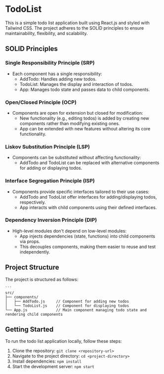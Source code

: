 # TodoList
This is a simple todo list application built using React.js and styled with Tailwind CSS. The project adheres to the SOLID principles to ensure maintainability, flexibility, and scalability.

## SOLID Principles
### Single Responsibility Principle (SRP)
- Each component has a single responsibility:
  - AddTodo: Handles adding new todos.
  - TodoList: Manages the display and interaction of todos.
  - App: Manages todo state and passes data to child components.
### Open/Closed Principle (OCP)
- Components are open for extension but closed for modification:
  - New functionality (e.g., editing todos) is added by creating new components rather than modifying existing ones.
  - App can be extended with new features without altering its core functionality.
### Liskov Substitution Principle (LSP)
- Components can be substituted without affecting functionality:
  - AddTodo and TodoList can be replaced with alternative components for adding or displaying todos.
### Interface Segregation Principle (ISP)
- Components provide specific interfaces tailored to their use cases:
  - AddTodo and TodoList offer interfaces for adding/displaying todos, respectively.
  - App interacts with child components using their defined interfaces.
### Dependency Inversion Principle (DIP)
- High-level modules don't depend on low-level modules:
  - App injects dependencies (state, functions) into child components via props.
  - This decouples components, making them easier to reuse and test independently.

## Project Structure
The project is structured as follows:

    ```
    src/
    ├── components/
    │   ├── AddTodo.js     // Component for adding new todos
    │   └── TodoList.js    // Component for displaying todos
    └── App.js             // Main component managing todo state and rendering child components


## Getting Started

To run the todo list application locally, follow these steps:

1. Clone the repository: `git clone <repository-url>`
2. Navigate to the project directory: `cd <project-directory>`
3. Install dependencies: `npm install`
4. Start the development server: `npm start`